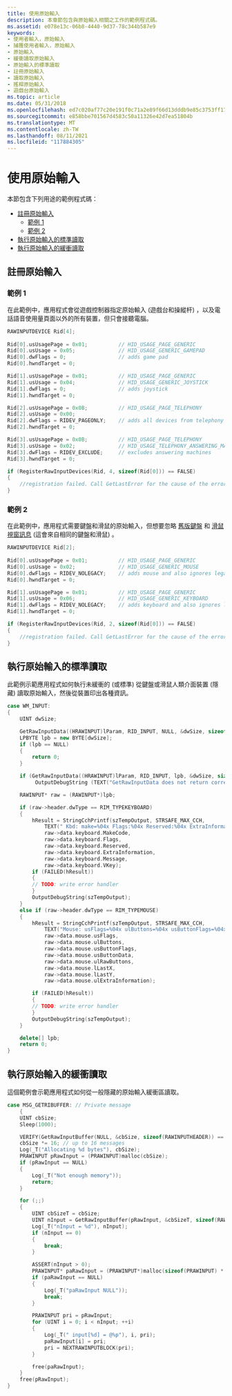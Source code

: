 ```yaml
---
title: 使用原始輸入
description: 本章節包含與原始輸入相關之工作的範例程式碼。
ms.assetid: e078e13c-06b8-4440-9d37-78c344b587e9
keywords:
- 使用者輸入，原始輸入
- 捕獲使用者輸入，原始輸入
- 原始輸入
- 緩衝讀取原始輸入
- 原始輸入的標準讀取
- 註冊原始輸入
- 讀取原始輸入
- 搖桿原始輸入
- 遊戲台原始輸入
ms.topic: article
ms.date: 05/31/2018
ms.openlocfilehash: ed7c020af77c20e191f0c71a2e89f66d13dddb9e85c3753ff1789e02729e0495
ms.sourcegitcommit: e858bbe701567d4583c50a11326e42d7ea51804b
ms.translationtype: MT
ms.contentlocale: zh-TW
ms.lasthandoff: 08/11/2021
ms.locfileid: "117884305"
---
```

# <a name="using-raw-input"></a>使用原始輸入

本節包含下列用途的範例程式碼：

-   [註冊原始輸入](#registering-for-raw-input)
    -   [範例 1](#example-1)
    -   [範例 2](#example-2)
-   [執行原始輸入的標準讀取](#performing-a-standard-read-of-raw-input)
-   [執行原始輸入的緩衝讀取](#performing-a-buffered-read-of-raw-input)

## <a name="registering-for-raw-input"></a>註冊原始輸入

### <a name="example-1"></a>範例 1

在此範例中，應用程式會從遊戲控制器指定原始輸入 (遊戲台和操縱杆) ，以及電話語音使用量頁面以外的所有裝置，但只會接聽電腦。

```cpp
RAWINPUTDEVICE Rid[4];
        
Rid[0].usUsagePage = 0x01;          // HID_USAGE_PAGE_GENERIC
Rid[0].usUsage = 0x05;              // HID_USAGE_GENERIC_GAMEPAD
Rid[0].dwFlags = 0;                 // adds game pad
Rid[0].hwndTarget = 0;

Rid[1].usUsagePage = 0x01;          // HID_USAGE_PAGE_GENERIC
Rid[1].usUsage = 0x04;              // HID_USAGE_GENERIC_JOYSTICK
Rid[1].dwFlags = 0;                 // adds joystick
Rid[1].hwndTarget = 0;

Rid[2].usUsagePage = 0x0B;          // HID_USAGE_PAGE_TELEPHONY
Rid[2].usUsage = 0x00; 
Rid[2].dwFlags = RIDEV_PAGEONLY;    // adds all devices from telephony page
Rid[2].hwndTarget = 0;

Rid[3].usUsagePage = 0x0B;          // HID_USAGE_PAGE_TELEPHONY
Rid[3].usUsage = 0x02;              // HID_USAGE_TELEPHONY_ANSWERING_MACHINE
Rid[3].dwFlags = RIDEV_EXCLUDE;     // excludes answering machines
Rid[3].hwndTarget = 0;

if (RegisterRawInputDevices(Rid, 4, sizeof(Rid[0])) == FALSE)
{
    //registration failed. Call GetLastError for the cause of the error.
}
```

### <a name="example-2"></a>範例 2

在此範例中，應用程式需要鍵盤和滑鼠的原始輸入，但想要忽略  [舊版鍵盤](keyboard-input-notifications.md) 和 [滑鼠視窗訊息](mouse-input-notifications.md) (這會來自相同的鍵盤和滑鼠) 。

```cpp
RAWINPUTDEVICE Rid[2];
        
Rid[0].usUsagePage = 0x01;          // HID_USAGE_PAGE_GENERIC
Rid[0].usUsage = 0x02;              // HID_USAGE_GENERIC_MOUSE
Rid[0].dwFlags = RIDEV_NOLEGACY;    // adds mouse and also ignores legacy mouse messages
Rid[0].hwndTarget = 0;

Rid[1].usUsagePage = 0x01;          // HID_USAGE_PAGE_GENERIC
Rid[1].usUsage = 0x06;              // HID_USAGE_GENERIC_KEYBOARD
Rid[1].dwFlags = RIDEV_NOLEGACY;    // adds keyboard and also ignores legacy keyboard messages
Rid[1].hwndTarget = 0;

if (RegisterRawInputDevices(Rid, 2, sizeof(Rid[0])) == FALSE)
{
    //registration failed. Call GetLastError for the cause of the error
}
```

## <a name="performing-a-standard-read-of-raw-input"></a>執行原始輸入的標準讀取

此範例示範應用程式如何執行未緩衝的 (或標準) 從鍵盤或滑鼠人類介面裝置 (隱藏) 讀取原始輸入，然後從裝置印出各種資訊。

```cpp
case WM_INPUT: 
{
    UINT dwSize;

    GetRawInputData((HRAWINPUT)lParam, RID_INPUT, NULL, &dwSize, sizeof(RAWINPUTHEADER));
    LPBYTE lpb = new BYTE[dwSize];
    if (lpb == NULL) 
    {
        return 0;
    } 

    if (GetRawInputData((HRAWINPUT)lParam, RID_INPUT, lpb, &dwSize, sizeof(RAWINPUTHEADER)) != dwSize)
         OutputDebugString (TEXT("GetRawInputData does not return correct size !\n")); 

    RAWINPUT* raw = (RAWINPUT*)lpb;

    if (raw->header.dwType == RIM_TYPEKEYBOARD) 
    {
        hResult = StringCchPrintf(szTempOutput, STRSAFE_MAX_CCH,
            TEXT(" Kbd: make=%04x Flags:%04x Reserved:%04x ExtraInformation:%08x, msg=%04x VK=%04x \n"), 
            raw->data.keyboard.MakeCode, 
            raw->data.keyboard.Flags, 
            raw->data.keyboard.Reserved, 
            raw->data.keyboard.ExtraInformation, 
            raw->data.keyboard.Message, 
            raw->data.keyboard.VKey);
        if (FAILED(hResult))
        {
        // TODO: write error handler
        }
        OutputDebugString(szTempOutput);
    }
    else if (raw->header.dwType == RIM_TYPEMOUSE) 
    {
        hResult = StringCchPrintf(szTempOutput, STRSAFE_MAX_CCH,
            TEXT("Mouse: usFlags=%04x ulButtons=%04x usButtonFlags=%04x usButtonData=%04x ulRawButtons=%04x lLastX=%04x lLastY=%04x ulExtraInformation=%04x\r\n"), 
            raw->data.mouse.usFlags, 
            raw->data.mouse.ulButtons, 
            raw->data.mouse.usButtonFlags, 
            raw->data.mouse.usButtonData, 
            raw->data.mouse.ulRawButtons, 
            raw->data.mouse.lLastX, 
            raw->data.mouse.lLastY, 
            raw->data.mouse.ulExtraInformation);

        if (FAILED(hResult))
        {
        // TODO: write error handler
        }
        OutputDebugString(szTempOutput);
    } 

    delete[] lpb; 
    return 0;
} 
```

## <a name="performing-a-buffered-read-of-raw-input"></a>執行原始輸入的緩衝讀取

這個範例會示範應用程式如何從一般隱藏的原始輸入緩衝區讀取。

```cpp
case MSG_GETRIBUFFER: // Private message
    {
    UINT cbSize;
    Sleep(1000);

    VERIFY(GetRawInputBuffer(NULL, &cbSize, sizeof(RAWINPUTHEADER)) == 0);
    cbSize *= 16; // up to 16 messages
    Log(_T("Allocating %d bytes"), cbSize);
    PRAWINPUT pRawInput = (PRAWINPUT)malloc(cbSize);
    if (pRawInput == NULL)
    {
        Log(_T("Not enough memory"));
        return;
    }

    for (;;)
    {
        UINT cbSizeT = cbSize;
        UINT nInput = GetRawInputBuffer(pRawInput, &cbSizeT, sizeof(RAWINPUTHEADER));
        Log(_T("nInput = %d"), nInput);
        if (nInput == 0)
        {
            break;
        }

        ASSERT(nInput > 0);
        PRAWINPUT* paRawInput = (PRAWINPUT*)malloc(sizeof(PRAWINPUT) * nInput);
        if (paRawInput == NULL)
        {
            Log(_T("paRawInput NULL"));
            break;
        }

        PRAWINPUT pri = pRawInput;
        for (UINT i = 0; i < nInput; ++i)
        {
            Log(_T(" input[%d] = @%p"), i, pri);
            paRawInput[i] = pri;
            pri = NEXTRAWINPUTBLOCK(pri);
        }

        free(paRawInput);
    }
    free(pRawInput);
}
```
